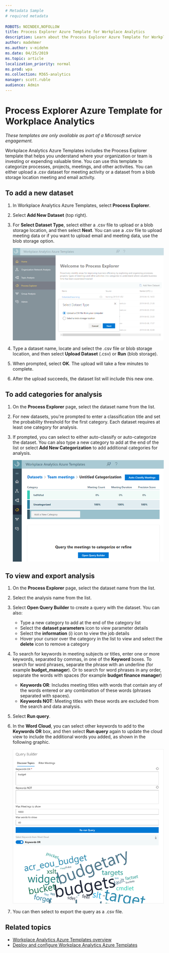 ```yaml
---
# Metadata Sample
# required metadata

ROBOTS: NOINDEX,NOFOLLOW
title: Process Explorer Azure Template for Workplace Analytics 
description: Learn about the Process Explorer Azure Template for Workplace Analytics and how to use it
author: madehmer
ms.author: v-midehm
ms.date: 04/25/2019
ms.topic: article
localization_priority: normal 
ms.prod: wpa
ms.collection: M365-analytics
manager: scott.ruble
audience: Admin
---
```


# Process Explorer Azure Template for Workplace Analytics

_These templates are only available as part of a Microsoft service engagement._

Workplace Analytics Azure Templates includes the Process Explorer template that helps you understand where your organization or team is investing or expending valuable time. You can use this template to categorize processes, projects, meetings, and other activities. You can either upload a .csv dataset for meeting activity or a dataset from a blob storage location meeting and email activity.  

## To add a new dataset

1. In Workplace Analytics Azure Templates, select **Process Explorer**.
2. Select **Add New Dataset** (top right).
3. For **Select Dataset Type**, select either a .csv file to upload or a blob storage location, and then select **Next**. You can use a .csv file to upload meeting data or if you want to upload email and meeting data, use the blob storage option.

   ![Select a dataset type](./images/process-explorer.png)

4. Type a dataset name, locate and select the .csv file or blob storage location, and then select **Upload Dataset** (.csv) or **Run** (blob storage).
5. When prompted, select **OK**. The upload will take a few minutes to complete.
6. After the upload succeeds, the dataset list will include this new one.

## To add categories for analysis

1. On the **Process Explorer** page, select the dataset name from the list.
2. For new datasets, you're prompted to enter a classification title and set the probability threshold for the first category. Each dataset requires at least one category for analysis.
3. If prompted, you can select to either auto-classify or auto-categorize the dataset. You can also type a new category to add at the end of the list or select **Add New Categorization** to add additional categories for analysis.

   ![Auto-classify the dataset](./images/process-explorer-auto-classify.png)

## To view and export analysis

1. On the **Process Explorer** page, select the dataset name from the list.
2. Select the analysis name from the list.
3. Select **Open Query Builder** to create a query with the dataset. You can also:
   * Type a new category to add at the end of the category list
   * Select the **dataset parameters** icon to view parameter details
   * Select the **information** (i) icon to view the job details
   * Hover your cursor over the category in the list to view and select the **delete** icon to remove a category
4. To search for keywords in meeting subjects or titles, enter one or more keywords, separated by commas, in one of the **Keyword** boxes. To search for word phrases, separate the phrase with an underline (for example **budget_manager**). Or to search for word phrases in any order, separate the words with spaces (for example **budget finance manager**)
   * **Keywords OR**: Includes meeting titles with words that contain any of the words entered or any combination of these words (phrases separated with spaces).
   * **Keywords NOT**: Meeting titles with these words are excluded from the search and data analysis.
5. Select **Run query**.
6. In the **Word Cloud**, you can select other keywords to add to the **Keywords OR** box, and then select **Run query** again to update the cloud view to include the additional words you added, as shown in the following graphic.

   ![Process Explorer Word Cloud](./images/pexp-word-cloud.png)

7. You can then select to export the query as a .csv file.

## Related topics

* [Workplace Analytics Azure Templates overview](./overview.md)
* [Deploy and configure Workplace Analytics Azure Templates](./deploy-configure.md)
